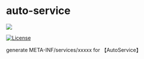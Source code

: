 # auto-service

![](https://img.shields.io/badge/AutoService-1.1.1-brightgreen.svg)

[![License](https://img.shields.io/badge/LICENSE-Apache%202-green.svg?style=flat-square)](https://www.apache.org/licenses/LICENSE-2.0)

generate META-INF/services/xxxxx  for 【AutoService】
